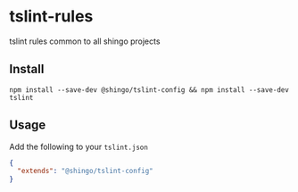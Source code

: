 # tslint-rules
tslint rules common to all shingo projects

## Install
```
npm install --save-dev @shingo/tslint-config && npm install --save-dev tslint
```

## Usage
Add the following to your `tslint.json`
```json
{
  "extends": "@shingo/tslint-config"
}
```

